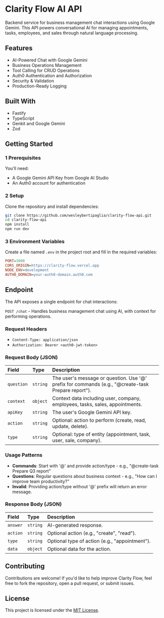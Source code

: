 # Clarity Flow AI API

Backend service for business management chat interactions using Google Gemini.
This API powers conversational AI for managing appointments, tasks, employees, and sales through natural language processing.

## Features

- AI-Powered Chat with Google Gemini
- Business Operations Management
- Tool Calling for CRUD Operations
- Auth0 Authentication and Authorization
- Security & Validation
- Production-Ready Logging

## Built With

- Fastify
- TypeScript
- Genkit and Google Gemini
- Zod

## Getting Started

### 1 Prerequisites

You'll need:

- A Google Gemini API Key from Google AI Studio
- An Auth0 account for authentication

### 2 Setup

Clone the repository and install dependencies:

```bash
git clone https://github.com/wesleybertipaglia/clarity-flow-api.git
cd clarity-flow-api
npm install
npm run dev
```

### 3 Environment Variables

Create a file named `.env` in the project root and fill in the required variables:

```ini
PORT=3000
CORS_ORIGIN=https://clarity-flow.vercel.app
NODE_ENV=development
AUTH0_DOMAIN=your-auth0-domain.auth0.com
```

## Endpoint

The API exposes a single endpoint for chat interactions:

`POST /chat` - Handles business management chat using AI, with context for performing operations.

### Request Headers

- `Content-Type: application/json`
- `Authorization: Bearer <auth0-jwt-token>`

### Request Body (JSON)

| Field      | Type     | Description                                                                                        |
| :--------- | :------- | :------------------------------------------------------------------------------------------------- |
| `question` | `string` | The user's message or question. Use '@' prefix for commands (e.g., "@create-task Prepare report"). |
| `context`  | `object` | Context data including user, company, employees, tasks, sales, appointments.                       |
| `apiKey`   | `string` | The user's Google Gemini API key.                                                                  |
| `action`   | `string` | Optional: action to perform (create, read, update, delete).                                        |
| `type`     | `string` | Optional: type of entity (appointment, task, user, sale, company).                                 |

### Usage Patterns

- **Commands**: Start with '@' and provide action/type - e.g., "@create-task Prepare Q3 report"
- **Questions**: Regular questions about business context - e.g., "How can I improve team productivity?"
- **Invalid**: Providing action/type without '@' prefix will return an error message.

### Response Body (JSON)

| Field    | Type     | Description                                    |
| :------- | :------- | :--------------------------------------------- |
| `answer` | `string` | AI-generated response.                         |
| `action` | `string` | Optional action (e.g., "create", "read").      |
| `type`   | `string` | Optional type of action (e.g., "appointment"). |
| `data`   | `object` | Optional data for the action.                  |

## Contributing

Contributions are welcome! If you'd like to help improve Clarity Flow, feel free to fork the repository, open a pull request, or submit issues.

## License

This project is licensed under the [MIT License](LICENSE).
